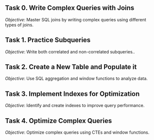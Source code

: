 ## Task 0. Write Complex Queries with Joins

*Objective*: Master SQL joins by writing complex queries using different types of joins.

## Task 1. Practice Subqueries

*Objective*: Write both correlated and non-correlated subqueries..

## Task 2. Create a New Table and Populate it

*Objective*: Use SQL aggregation and window functions to analyze data.

## Task 3. Implement Indexes for Optimization

*Objective*: Identify and create indexes to improve query performance.

## Task 4. Optimize Complex Queries
*Objective*: Optimize complex queries using CTEs and window functions.
